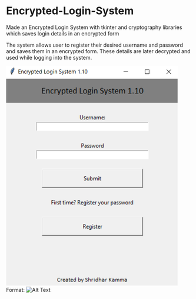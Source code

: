 # Encrypted-Login-System
Made an Encrypted Login System with tkinter and cryptography libraries which saves login details in an encrypted form

The system allows user to register their desired username and password and saves them in an encrypted form. These details are later decrypted and used while logging into the system.

![Login System](/image.png)
Format: ![Alt Text](url)

